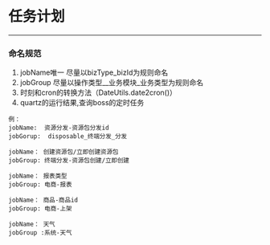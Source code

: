 # 任务计划

---
### 命名规范

1. jobName唯一 尽量以bizType_bizId为规则命名
2. jobGroup 尽量以操作类型__业务模块_业务类型为规则命名
3. 时刻和cron的转换方法（DateUtils.date2cron()）
4. quartz的运行结果,查询boss的定时任务

```
例：
jobName:  资源分发-资源包分发id
jobGorup:  disposable_终端分发_分发

jobName： 创建资源包/立即创建资源包
jobGroup: 终端分发-资源包创建/立即创建

jobName： 报表类型
jobGroup: 电商-报表

jobName： 商品-商品id
jobGroup: 电商-上架

jobName： 天气
jobGroup :系统-天气
```
